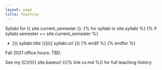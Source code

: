 ```yaml
---
layout: page
title: Teaching
---
```


Syllabi for {{ site.current_semester }}:
{% for syllabi in site.syllabi %}
    {% if syllabi.semester == site.current_semester %}
- [{{ syllabi.title }}]({{ syllabi.url }})
    {% endif %}
{% endfor %}

Fall 2021 office hours: TBD.

See my [CV]({{ site.baseurl }}{% link cv.md %}) for full teaching history. 

